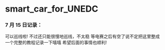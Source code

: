 # smart_car_for_UNEDC

### 7 月 15 日记录：

可以巡线啦!
不过还只能很慢地巡线，不太稳
等电赛之后有空了说不定把这里整成一个完整的教程记录一下嘻嘻
希望后面的事情也顺利!
